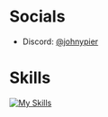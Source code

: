 # Socials
- Discord: [@johnypier](https://discord.com/users/503505263119040522)

# Skills
[![My Skills](https://skillicons.dev/icons?i=java,python,idea,gradle,vscode,spring,docker,kubernetes,firebase,postman,discord,bots,bitbucket,github,linux,windows,raspberrypi)](https://skillicons.dev)
